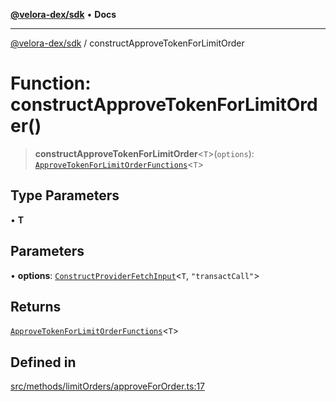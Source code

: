 [**@velora-dex/sdk**](../README.md) • **Docs**

***

[@velora-dex/sdk](../globals.md) / constructApproveTokenForLimitOrder

# Function: constructApproveTokenForLimitOrder()

> **constructApproveTokenForLimitOrder**\<`T`\>(`options`): [`ApproveTokenForLimitOrderFunctions`](../type-aliases/ApproveTokenForLimitOrderFunctions.md)\<`T`\>

## Type Parameters

• **T**

## Parameters

• **options**: [`ConstructProviderFetchInput`](../interfaces/ConstructProviderFetchInput.md)\<`T`, `"transactCall"`\>

## Returns

[`ApproveTokenForLimitOrderFunctions`](../type-aliases/ApproveTokenForLimitOrderFunctions.md)\<`T`\>

## Defined in

[src/methods/limitOrders/approveForOrder.ts:17](https://github.com/VeloraDEX/paraswap-sdk/blob/feat/velora/src/methods/limitOrders/approveForOrder.ts#L17)
